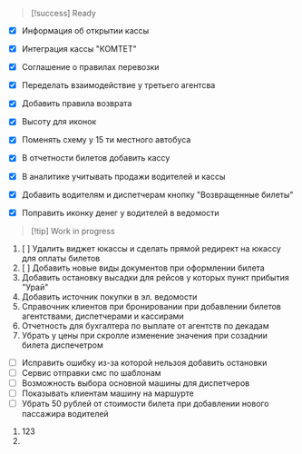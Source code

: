> [!success] Ready

- [x] Информация об открытии кассы
- [x] Интеграция кассы "КОМТЕТ"
- [x] Соглашение о правилах перевозки

- [x] Переделать взаимодействие у третьего агентсва
- [x] Добавить правила возврата
- [x] Высоту для иконок
- [x] Поменять схему у 15 ти местного автобуса
- [x] В отчетности билетов добавить кассу
- [x] В аналитике учитывать продажи водителей и кассы
- [x] Добавить водителям и диспетчерам кнопку "Возвращенные билеты"
- [x] Поправить иконку денег у водителей в ведомости


> [!tip] Work in progress

1. [ ]  Удалить виджет юкассы и сделать прямой редирект на юкассу для оплаты билетов
2. [ ]  Добавить новые виды документов при оформлении билета
3. Добавить остановку высадки для рейсов у которых пункт прибытия "Урай"
4. Добавить источник покупки в эл. ведомости
5. Справочник клиентов при бронировании при добавлении билетов агентствами, диспетчерами и кассирами
6. Отчетность для бухгалтера по выплате от агентств по декадам
7. Убрать у цены при скролле изменение значения при созаднии билета диспечетром
- [ ] Исправить ошибку из-за которой нельзоя добавить остановки
- [ ] Сервис отправки смс по шаблонам
- [ ] Возможность выбора основной машины для диспетчеров
- [ ] Показывать клиентам машину на маршурте
- [ ] Убрать 50 рублей от стоимости билета при добавлении нового пассажира водителей

1. 123
2. 